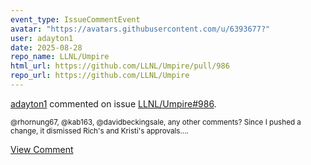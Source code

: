 ```yaml
---
event_type: IssueCommentEvent
avatar: "https://avatars.githubusercontent.com/u/6393677?"
user: adayton1
date: 2025-08-28
repo_name: LLNL/Umpire
html_url: https://github.com/LLNL/Umpire/pull/986
repo_url: https://github.com/LLNL/Umpire
---
```


<a href='https://github.com/adayton1' target='_blank'>adayton1</a> commented on issue <a href='https://github.com/LLNL/Umpire/pull/986' target='_blank'>LLNL/Umpire#986</a>.

<small>@rhornung67, @kab163, @davidbeckingsale, any other comments? Since I pushed a change, it dismissed Rich's and Kristi's approvals....</small>

<a href='https://github.com/LLNL/Umpire/pull/986' target='_blank'>View Comment</a>